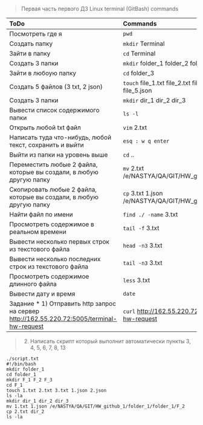 > Первая часть первого  ДЗ
> Linux terminal (GitBash) commands

|ToDo|Commands|
|:---------------|:-----|
|Посмотреть где я| `pwd` |
|Создать папку|`mkdir` Terminal|
|Зайти в папку|`cd` Terminal|
|Создать 3 папки|`mkdir` folder_1 folder_2 folder_3|
|Зайти в любоую папку|`cd` folder_3|
|Создать 5 файлов (3 txt, 2 json)|`touch` file_1.txt file_2.txt file_3.txt file_4.json file_5.json
|Создать 3 папки|`mkdir` dir_1 dir_2 dir_3|
|Вывести список содержимого папки|`ls -l`|
|Открыть любой txt файл|`vim` 2.txt|
|Написать туда что-нибудь, любой текст, сохранить и выйти| `esq : w q enter`|
|Выйти из папки на уровень выше|`cd` ..|
|Переместить любые 2 файла, которые вы создали, в любую другую папку|`mv` 2.txt /e/NASTYA/QA/GIT/HW_github_1/folder_1/F_2|
|Скопировать любые 2 файла, которые вы создали, в любую другую папку|`cp` 3.txt 1.json /e/NASTYA/QA/GIT/HW_github_1/folder_1/F_3|
|Найти файл по имени|`find ./ -name` 3.txt|
|Просмотреть содержимое в реальном времени|`tail -f` 3.txt|
|Вывести несколько первых строк из текстового файла|`head -n3` 3.txt|
|Вывести несколько последних строк из текстового файла|`tail -n3` 3.txt|
|Просмотреть содержимое длинного файла|`less` 3.txt|
|Вывести дату и время|`date`|
|Задание * 1) Отправить http запрос на сервер http://162.55.220.72:5005/terminal-hw-request|`curl` http://162.55.220.72:5005/terminal-hw-request|

> 2) Написать скрипт который выполнит автоматически пункты 3, 4, 5, 6, 7, 8, 13

    ./script.txt
    #!/bin/bash
    mkdir folder_1
    cd folder_1
    mkdir F_1 F_2 F_3
    cd F_1
    touch 1.txt 2.txt 3.txt 1.json 2.json
    ls -la
    mkdir dir_1 dir_2 dir_3
    mv 1.txt 1.json /e/NASTYA/QA/GIT/HW_github_1/folder_1/folder_1/F_2
    cp 2.txt dir_2
    ls -la
